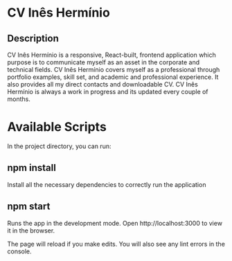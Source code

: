 # CV Inês Hermínio

## Description

CV Inês Hermínio is a responsive, React-built, frontend application which purpose is to communicate myself as an asset in the corporate and technical fields. CV Inês Hermínio covers myself as a professional through portfolio examples, skill set, and academic and professional experience. It also provides all my direct contacts and downloadable CV.
CV Inês Hermínio is always a work in progress and its updated every couple of months. 

# Available Scripts
In the project directory, you can run:

## npm install
Install all the necessary dependencies to correctly run the application

## npm start
Runs the app in the development mode.
Open http://localhost:3000 to view it in the browser.

The page will reload if you make edits.
You will also see any lint errors in the console.